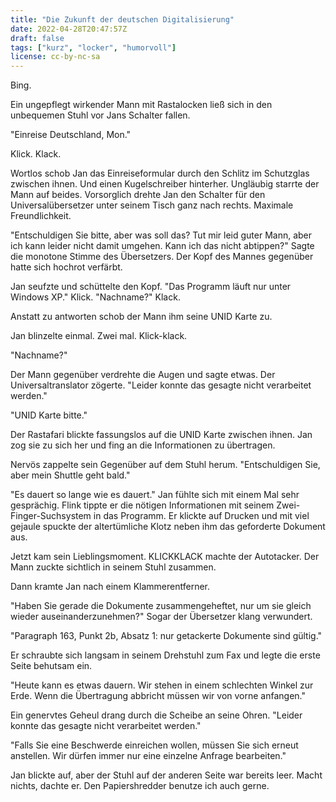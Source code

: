 ```yaml
---
title: "Die Zukunft der deutschen Digitalisierung"
date: 2022-04-28T20:47:57Z
draft: false
tags: ["kurz", "locker", "humorvoll"]
license: cc-by-nc-sa
---
```


Bing.

Ein ungepflegt wirkender Mann mit Rastalocken ließ sich in den unbequemen Stuhl vor Jans Schalter fallen.

"Einreise Deutschland, Mon."

Klick. Klack.

Wortlos schob Jan das Einreiseformular durch den Schlitz im Schutzglas zwischen ihnen. Und einen Kugelschreiber hinterher. Ungläubig starrte der Mann auf beides. Vorsorglich drehte Jan den Schalter für den Universalübersetzer unter seinem Tisch ganz nach rechts. Maximale Freundlichkeit.

"Entschuldigen Sie bitte, aber was soll das? Tut mir leid guter Mann, aber ich kann leider nicht damit umgehen. Kann ich das nicht abtippen?" Sagte die monotone Stimme des Übersetzers. Der Kopf des Mannes gegenüber hatte sich hochrot verfärbt.

Jan seufzte und schüttelte den Kopf. "Das Programm läuft nur unter Windows XP." Klick. "Nachname?" Klack.

Anstatt zu antworten schob der Mann ihm seine UNID Karte zu.

Jan blinzelte einmal. Zwei mal. Klick-klack.

"Nachname?"

Der Mann gegenüber verdrehte die Augen und sagte etwas. Der Universaltranslator zögerte. "Leider konnte das gesagte nicht verarbeitet werden."

"UNID Karte bitte."

Der Rastafari blickte fassungslos auf die UNID Karte zwischen ihnen. Jan zog sie zu sich her und fing an die Informationen zu übertragen.

Nervös zappelte sein Gegenüber auf dem Stuhl herum. "Entschuldigen Sie, aber mein Shuttle geht bald."

"Es dauert so lange wie es dauert." Jan fühlte sich mit einem Mal sehr gesprächig. Flink tippte er die nötigen Informationen mit seinem Zwei-Finger-Suchsystem in das Programm. Er klickte auf Drucken und mit viel gejaule spuckte der altertümliche Klotz neben ihm das geforderte Dokument aus.

Jetzt kam sein Lieblingsmoment. KLICKKLACK machte der Autotacker. Der Mann zuckte sichtlich in seinem Stuhl zusammen.

Dann kramte Jan nach einem Klammerentferner.

"Haben Sie gerade die Dokumente zusammengeheftet, nur um sie gleich wieder auseinanderzunehmen?" Sogar der Übersetzer klang verwundert.

"Paragraph 163, Punkt 2b, Absatz 1: nur getackerte Dokumente sind gültig."

Er schraubte sich langsam in seinem Drehstuhl zum Fax und legte die erste Seite behutsam ein.

"Heute kann es etwas dauern. Wir stehen in einem schlechten Winkel zur Erde. Wenn die Übertragung abbricht müssen wir von vorne anfangen."

Ein genervtes Geheul drang durch die Scheibe an seine Ohren. "Leider konnte das gesagte nicht verarbeitet werden."

"Falls Sie eine Beschwerde einreichen wollen, müssen Sie sich erneut anstellen. Wir dürfen immer nur eine einzelne Anfrage bearbeiten."

Jan blickte auf, aber der Stuhl auf der anderen Seite war bereits leer. Macht nichts, dachte er. Den Papiershredder benutze ich auch gerne.
